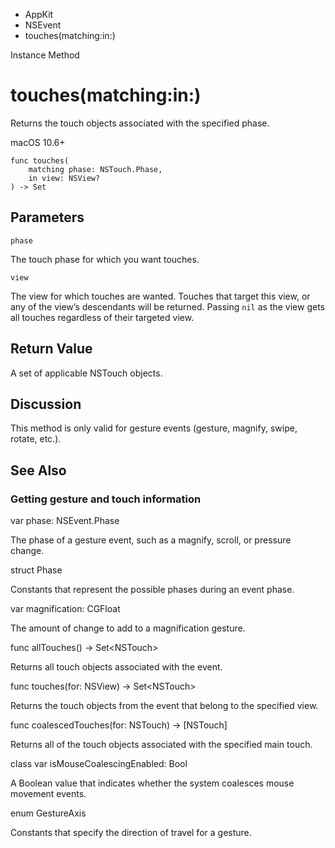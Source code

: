 

- AppKit
- NSEvent
-  touches(matching:in:) 

Instance Method

# touches(matching:in:)

Returns the touch objects associated with the specified phase.

macOS 10.6+

``` source
func touches(
    matching phase: NSTouch.Phase,
    in view: NSView?
) -> Set
```

## Parameters 

`phase`  

The touch phase for which you want touches.

`view`  

The view for which touches are wanted. Touches that target this view, or any of the view’s descendants will be returned. Passing `nil` as the view gets all touches regardless of their targeted view.

## Return Value

A set of applicable NSTouch objects.

## Discussion

This method is only valid for gesture events (gesture, magnify, swipe, rotate, etc.).

## See Also

### Getting gesture and touch information

var phase: NSEvent.Phase

The phase of a gesture event, such as a magnify, scroll, or pressure change.

struct Phase

Constants that represent the possible phases during an event phase.

var magnification: CGFloat

The amount of change to add to a magnification gesture.

func allTouches() -> Set&lt;NSTouch>

Returns all touch objects associated with the event.

func touches(for: NSView) -> Set&lt;NSTouch>

Returns the touch objects from the event that belong to the specified view.

func coalescedTouches(for: NSTouch) -> [NSTouch]

Returns all of the touch objects associated with the specified main touch.

class var isMouseCoalescingEnabled: Bool

A Boolean value that indicates whether the system coalesces mouse movement events.

enum GestureAxis

Constants that specify the direction of travel for a gesture.

